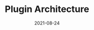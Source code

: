 ---
title: "Plugin Architecture"
linkTitle: "Plugin Architecture"
weight: 1
date: 2021-08-24
description: >
    SpaceONE Plugin Architecture
---